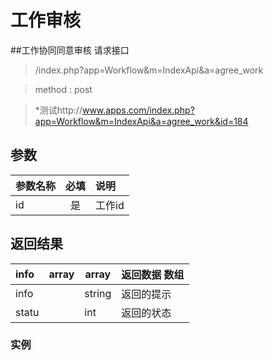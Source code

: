 # 工作审核
##工作协同同意审核 请求接口 

> /index.php?app=Workflow&m=IndexApi&a=agree_work

>  method : post

> *测试http://www.apps.com/index.php?app=Workflow&m=IndexApi&a=agree_work&id=184
## 参数

| 参数名称      |    必填 | 说明  |
| :-------- | :--------:| :-- |
|id| 是| 工作id  |


## 返回结果
|info|array | array | 返回数据 数组|
|:----|----|----|-----|
|info| |string|返回的提示|
|statu||int|返回的状态|





### 实例

``` javascript